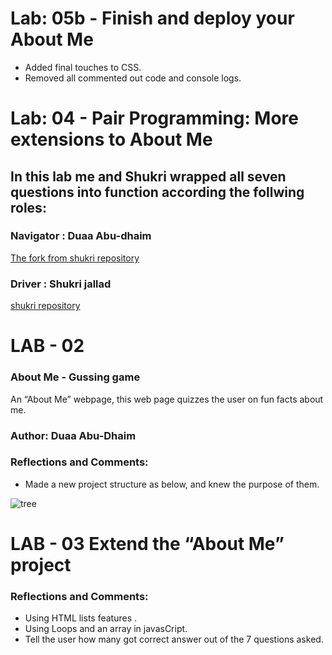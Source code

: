 
# Lab: 05b - Finish and deploy your About Me
- Added final touches to CSS.
- Removed all commented out code and console logs.



# Lab: 04 - Pair Programming: More extensions to About Me

## In this lab me and Shukri wrapped all seven questions into function according the follwing roles:

### Navigator : Duaa Abu-dhaim
[The fork from shukri repository](https://github.com/duaa9094/README)

### Driver : Shukri jallad
[shukri repository](https://github.com/Shukri-jallad/README)

# LAB - 02

### About Me - Gussing game

 An “About Me” webpage, this web page quizzes the user on fun facts about me.


 ### Author: Duaa Abu-Dhaim


 ### Reflections and Comments:
 - Made a new project structure as below, and knew the purpose of them.


 ![tree](img/tree.png)
 
# LAB - 03 Extend the “About Me” project

### Reflections and Comments:
- Using HTML lists features .
- Using Loops and an array in javasCript.
- Tell the user how many got correct answer out of the 7 questions asked.